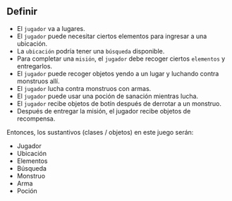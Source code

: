 ## Definir
* El `jugador` va a lugares.
* El `jugador` puede necesitar ciertos elementos para ingresar a una ubicación.
* La `ubicación` podría tener una `búsqueda` disponible.
* Para completar una `misión`, el `jugador` debe recoger ciertos `elementos` y entregarlos.
* El `jugador` puede recoger objetos yendo a un lugar y luchando contra monstruos allí.
* El `jugador` lucha contra monstruos con armas.
* El `jugador` puede usar una poción de sanación mientras lucha.
* El `jugador` recibe objetos de botín después de derrotar a un monstruo.
* Después de entregar la misión, el jugador recibe objetos de recompensa.




Entonces, los sustantivos (clases / objetos) en este juego serán:

* Jugador
* Ubicación
* Elementos
* Búsqueda
* Monstruo
* Arma
* Poción
